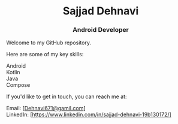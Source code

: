 <div align="center">
  <h1>Sajjad Dehnavi</h1>
  <h3>Android Developer</h3>
</div>

Welcome to my GitHub repository.
<br/>

Here are some of my key skills:<br/>

Android<br/>
Kotlin<br/>
Java<br/>
Compose<br/>


If you'd like to get in touch, you can reach me at:<br/>

Email: [Dehnavi671@gamil.com]<br/>
LinkedIn: [https://www.linkedin.com/in/sajjad-dehnavi-19b130172/]<br/>


